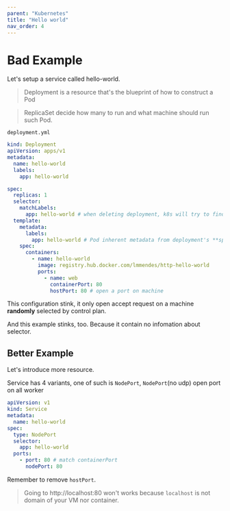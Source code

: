 ```yaml
---
parent: "Kubernetes"
title: "Hello world"
nav_order: 4
---
```


# Bad Example

Let's setup a service called hello-world.

> Deployment is a resource that's the blueprint of how to construct a Pod

> ReplicaSet decide how many to run and what machine should run such Pod.

`deployment.yml`
```yaml
kind: Deployment
apiVersion: apps/v1
metadata:
  name: hello-world
  labels:
    app: hello-world

spec:
  replicas: 1
  selector:
    matchLabels:
      app: hello-world # when deleting deployment, k8s will try to find Pod that match this and delete Pod spawned by Deployment
  template:
    metadata:
      labels:
        app: hello-world # Pod inherent metadata from deployment's **spec**
    spec:
      containers:
        - name: hello-world
          image: registry.hub.docker.com/lmmendes/http-hello-world
          ports:
            - name: web
              containerPort: 80
              hostPort: 80 # open a port on machine
```

This configuration stink, it only open accept request on a machine **randomly** selected by control plan.

And this example stinks, too. Because it contain no infomation about selector.

## Better Example

Let's introduce more resource.

Service has 4 variants, one of such is `NodePort`, `NodePort`(no udp) open port on all worker

```yaml
apiVersion: v1
kind: Service
metadata:
  name: hello-world
spec:
  type: NodePort
  selector:
    app: hello-world
  ports:
    - port: 80 # match containerPort
      nodePort: 80
```

Remember to remove `hostPort`.

> Going to http://localhost:80 won't works because `localhost` is not domain of your VM nor container.